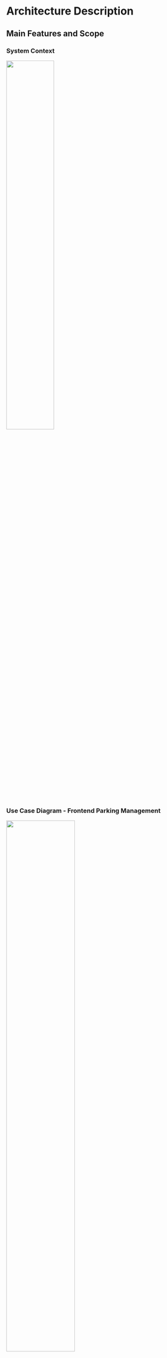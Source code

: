 # Architecture Description

## Main Features and Scope

### System Context

<img src="./img/systemContext_diagram.png" width="50%">

### Use Case Diagram - Frontend Parking Management

<img src="./img/useCase_diagram_UI.png" width="60%">

#### Actors

* **Manager**: Owner and Manager of the parking garage. This person wants a good overview of the parking garage, its occupancy and the different devices.
* **Facility Manager**: Wants to know about problems, devices and defects inside of the parking garage.
* **Visitor**: Wants to know about the occupancy of the parking garage.

#### User Stories

1. As Manager, I want to get an overview of my parking garages. I want to be able to see all of them, add new parking garages to the current management and add rooms, parking spaces and similar things to the parking garage.
2. As Manager, I want to handle users of my parking management system. I want to add new ones and grant permissions.
3. As Manager, I want to get a good overview of all my properties. Additionally, I want to see if there are defects.
4. As Manager, I want to get information about the system (e.g. uptime, failed requests, request time).
5. As Facility Manager, I want to get an overview of the defects and resolve them.
6. As Manager, I want to see all parking spaces, the current occupancy (including peak times and reports) and reserve, manage or configure the spaces.
7. As Manager, I want to get an overview of the exit / entry barriers and see the current status and usage amount.
8. As Manager, I want to see my payment terminals, their status and of course the earned money. Additionally, I want to configure my terminals.
9.  As Manager, I want to see the E-Charging terminal list and the current status.
10. As a Visitor, I want to see the costs of the parking garage and the current occupancy.
11. As a Visitor, I want to be able to report defects.
12. As a logged-in Visitor, I want to reserve parking spots.

### Use Case Diagram - In the Parking Garage

Inside of the parking garage, there are other "users".
The visitor itself, who is a person that wants to park inside the garage, and a lot of facilities, that communicate with the parking management software, to manage the user.

<img src="./img/useCase_diagram.png" width="50%">

In this case, the visitor wants to do the following things:

1. As a visitor, I want to be able to enter the garage and receive a ticket from the entry barrier. Therefore, my visit needs to be stored within the parking management service.
2. As a visitor, I want to be able to pay for my visit. Therefore, the spent time and the resulting costs need to be calculated, I have to pay and the result will be stored in the database.
3. As a visitor, I want to leave the parking garage after my visit. Therefore, my ticket needs to be checked.
4. As a visitor, I want to see the current occupancy of the parking garage on a display.

### Additional requirements

1. Authentication and Authorization
2. Self-Registration of Tenants with tenant management
3. Customization for each Tenant
4. Pricing models for the tenants (goal: dynamic pricing for the tenants)
5. Security with IAM (e.g. one service account per tenant/service)
6. CI/CD-Pipeline
7. Separate Staging and productive environment

## Architecture

### Components

In the following diagram, all services are listed.

<img src="./img/componentsDiagram.png" width="60%">

The components are:

- **Keycloak**: Authentication Service to manage the tenants, users and authorization
- **Frontend**: User Interface that presents all important components and artefacts
- **Interface / API-Gateway**: Service to check the requests, validate the tokens and grant access to the services behind.
- **Parking garage management**: Property Management for the entire garage. A lot of information can be requested (e.g. location, name, parking spaces, ...)
- **Defect Management**: Management of Defects and problems. Important for the facility manager
- **Facility Management:** Facilities within the building, e.g. exit/entry barriers, terminals or occupancy signs
- **Parking Management**: Current state, ticket management and parking management. 

### Data Management

Each microservice has a plan for data structure and stored data in the database.
Reference the image below for detailed information.

<img src="./img/database_diagram.png" width="60%">

### Sequence

#### User enters parking garage

<img src="./img/sequence_diagram_1.png" width="60%">

#### User uses the terminal

<img src="./img/sequence_diagram_2.png" width="60%">

#### User leaves the parking garage

<img src="./img/sequence_diagram_3.png" width="60%">


### Asynchronous: Generate reports

<img src="./img/sequence_diagram_4.png" width="30%">

### Asynchronous: Show occupancy

<img src="./img/sequence_diagram_5.png" width="30%">



## Multi Tenancy

### Tenant Types

There are three types of tenants with different features

- **Free**: No Price, Best Effort, No Customization, Shared
- **Standard**: Attractive Price, SLA, Few Customization, Shared/Pooled
- **Enterprise**: Premium Price, SLA, Highly Customizable, High Isolation

### Access and Features by Tenant Type

| Feature                    | Free                                          | Standard                                               | Enterprise         |
| -------------------------- | --------------------------------------------- | ------------------------------------------------------ | ------------------ |
| Number of parking garages  | 1                                             | 5                                                      | unlimited          |
| Number of parking spaces   | max. 1000                                     | unlimited                                              | unlimited          |
| Type of parking spaces     | no special parking spaces                     | Standard, Disabled, E-Parking           | Standard, Women, Family, Disabled, E-Parking       |
| E-Charging                 | -                                             | possible                                               | possible           |
| Defect management          | -                                             | no status (frontend only)          | unlimited          |
| Reports                    | -                                             | limited (e.g. smaller timewindow, less reports)                                                | unlimited          |
| Roles                      | no Facility Manager                           | all                                                    | all                |
| Advertising                | a lot                                         | none                                                   | none               |
|                            |                                               |                                                        |                    |
| **Customization**          |                                               |                                                        |                    |
| Parking prices             | one price                                     | day/night                                              | fully customizable |
| Color scheme               | fixed                                         | color selection                                        | unlimited          |
|                            |                                               |                                                        |                    |
| **Hardware**               |                                               |                                                        |                    |
| Databases                  | one database (per service) for all customers | one database (per service) for all customers                         | dedicated database |
| Scaling                    | barely scaled                                 | scaled                                                 | very well scaled   |
| Shared resources           | all                                           | all       | none               |


### Tenants in Hardware

<img src="./img/tenants.png" width="60%">